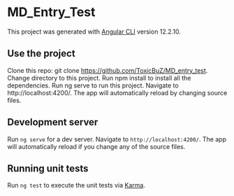 # MD_Entry_Test

This project was generated with [Angular CLI](https://github.com/angular/angular-cli) version 12.2.10.

## Use the project

Clone this repo: git clone https://github.com/ToxicBuZ/MD_entry_test.
Change directory to this project.
Run npm install to install all the dependencies.
Run ng serve to run this project.
Navigate to http://localhost:4200/. The app will automatically reload by changing source files.

## Development server

Run `ng serve` for a dev server. Navigate to `http://localhost:4200/`. The app will automatically reload if you change any of the source files.

## Running unit tests

Run `ng test` to execute the unit tests via [Karma](https://karma-runner.github.io).




